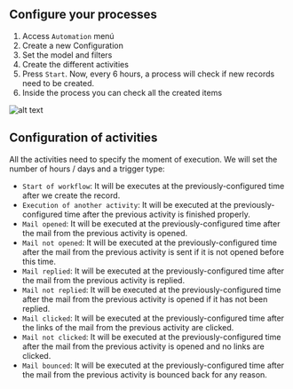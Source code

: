 Configure your processes
------------------------

1. Access `Automation` menú
2. Create a new Configuration
3. Set the model and filters
4. Create the different activities
5. Press `Start`. Now, every 6 hours, a process will check
   if new records need to be created.
6. Inside the process you can check all the created items

![alt text](./static/description/configuration.png)

Configuration of activities
---------------------------

All the activities need to specify the moment of execution. We will set the number of hours / days and a trigger type:

- `Start of workflow`: It will be executes at the previously-configured time after we create the record.
- `Execution of another activity`: It will be executed at the previously-configured time after the previous activity is finished properly.
- `Mail opened`: It will be executed at the previously-configured time after the mail from the previous activity is opened.
- `Mail not opened`: It will be executed at the previously-configured time after the mail from the previous activity is sent if it is not opened before this time.
- `Mail replied`: It will be executed at the previously-configured time after the mail from the previous activity is replied.
- `Mail not replied`: It will be executed at the previously-configured time after the mail from the previous activity is opened if it has not been replied.
- `Mail clicked`: It will be executed at the previously-configured time after the links of the mail from the previous activity are clicked.
- `Mail not clicked`: It will be executed at the previously-configured time after the mail from the previous activity is opened and no links are clicked.
- `Mail bounced`: It will be executed at the previously-configured time after the mail from the previous activity is bounced back for any reason.
